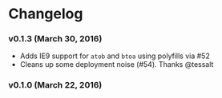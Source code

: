 # Changelog

### v0.1.3 (March 30, 2016)
- Adds IE9 support for `atob` and `btoa` using polyfills via #52 
- Cleans up some deployment noise (#54). Thanks @tessalt 

### v0.1.0 (March 22, 2016)

